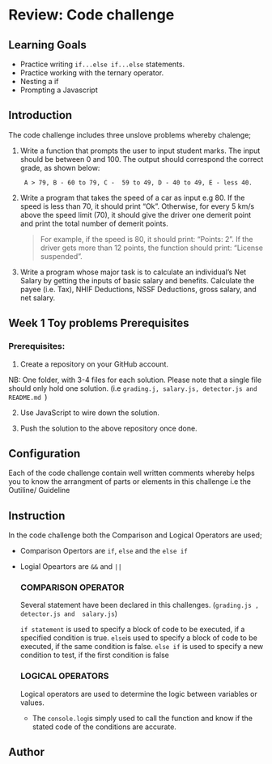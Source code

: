 # Review: Code challenge

## Learning Goals

* Practice writing `if...else if...else` statements.
* Practice working with the ternary operator.
* Nesting a if 
* Prompting a Javascript 


## Introduction 

The code challenge includes three unslove problems whereby chalenge;

1. Write a function that prompts the user to input student marks. The input should be between  0 and 100. The output should correspond the correct grade, as shown below: 

        A > 79, B - 60 to 79, C -  59 to 49, D - 40 to 49, E - less 40.

2. Write a program that takes the speed of a car as input e.g 80. If the speed is less than 70, it should print “Ok”. Otherwise, for every 5 km/s above the speed limit (70), it should give the driver one demerit point and print the total number of demerit points.

   > For example, if the speed is 80, it should print: “Points: 2”. If the driver gets more than 12 points, the function should print: “License suspended”.

3. Write a program whose major task is to calculate an individual’s Net Salary by getting the inputs of basic salary and benefits. Calculate the payee (i.e. Tax), NHIF Deductions, NSSF Deductions, gross salary, and net salary. 



## Week 1 Toy problems Prerequisites
   ### Prerequisites: 
         
   1. Create a repository on your GitHub account. 

   NB: One folder, with 3-4 files for each solution. Please note that a single file should only hold one solution. (i.e `grading.j, salary.js, detector.js and README.md `)

   2. Use JavaScript to wire down the solution.

   3. Push the solution to the above repository once done.


## Configuration
Each of the code challenge contain well written comments whereby helps you to know the arrangment of parts or elements in this challenge i.e the Outiline/ Guideline 


## Instruction 

In the code challenge both the Comparison and Logical Operators are used;
        
   * Comparison Opertors are `if`, `else` and the `else if` 
   * Logial Opeartors are `&&` and `|| `
   
      ### COMPARISON OPERATOR 
      Several statement have been declared in this challenges. (`grading.js , detector.js and  salary.js`) 

      `if statement` is used to specify a block of code to be executed, if a specified condition is true.
      `else`is used to specify a block of code to be executed, if the same condition is false.
      `else if` is used to specify a new condition to test, if the first condition is false

      ### LOGICAL OPERATORS 
      Logical operators are used to determine the logic between variables or values.

      * The `console.log`is simply used to call the function and know if the stated code of the conditions are accurate.
      

## Author
